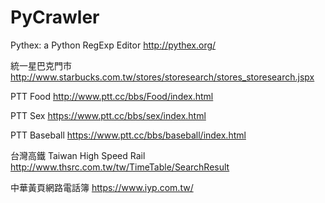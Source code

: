 # PyCrawler

Pythex: a Python RegExp Editor
http://pythex.org/

統一星巴克門市
http://www.starbucks.com.tw/stores/storesearch/stores_storesearch.jspx

PTT Food
http://www.ptt.cc/bbs/Food/index.html

PTT Sex
https://www.ptt.cc/bbs/sex/index.html

PTT Baseball
https://www.ptt.cc/bbs/baseball/index.html

台灣高鐵 Taiwan High Speed Rail
http://www.thsrc.com.tw/tw/TimeTable/SearchResult

中華黃頁網路電話簿
https://www.iyp.com.tw/


